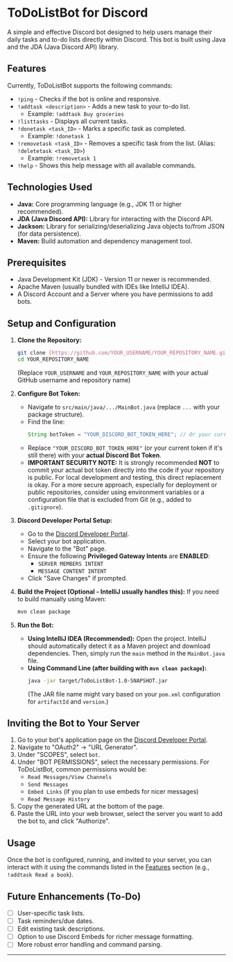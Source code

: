 # ToDoListBot for Discord

A simple and effective Discord bot designed to help users manage their daily tasks and to-do lists directly within Discord. This bot is built using Java and the JDA (Java Discord API) library.

## Features

Currently, ToDoListBot supports the following commands:

* `!ping` - Checks if the bot is online and responsive.
* `!addtask <description>` - Adds a new task to your to-do list.
    * Example: `!addtask Buy groceries`
* `!listtasks` - Displays all current tasks.
* `!donetask <task_ID>` - Marks a specific task as completed.
    * Example: `!donetask 1`
* `!removetask <task_ID>` - Removes a specific task from the list. (Alias: `!deletetask <task_ID>`)
    * Example: `!removetask 1`
* `!help` - Shows this help message with all available commands.

## Technologies Used

* **Java:** Core programming language (e.g., JDK 11 or higher recommended).
* **JDA (Java Discord API):** Library for interacting with the Discord API.
* **Jackson:** Library for serializing/deserializing Java objects to/from JSON (for data persistence).
* **Maven:** Build automation and dependency management tool.

## Prerequisites

* Java Development Kit (JDK) - Version 11 or newer is recommended.
* Apache Maven (usually bundled with IDEs like IntelliJ IDEA).
* A Discord Account and a Server where you have permissions to add bots.

## Setup and Configuration

1.  **Clone the Repository:**
    ```bash
    git clone [https://github.com/YOUR_USERNAME/YOUR_REPOSITORY_NAME.git](https://github.com/YOUR_USERNAME/YOUR_REPOSITORY_NAME.git)
    cd YOUR_REPOSITORY_NAME
    ```
    (Replace `YOUR_USERNAME` and `YOUR_REPOSITORY_NAME` with your actual GitHub username and repository name)

2.  **Configure Bot Token:**
    * Navigate to `src/main/java/.../MainBot.java` (replace `...` with your package structure).
    * Find the line:
        ```java
        String botToken = "YOUR_DISCORD_BOT_TOKEN_HERE"; // Or your current token
        ```
    * Replace `"YOUR_DISCORD_BOT_TOKEN_HERE"` (or your current token if it's still there) with your **actual Discord Bot Token**.
    * **IMPORTANT SECURITY NOTE:** It is strongly recommended **NOT** to commit your actual bot token directly into the code if your repository is public. For local development and testing, this direct replacement is okay. For a more secure approach, especially for deployment or public repositories, consider using environment variables or a configuration file that is excluded from Git (e.g., added to `.gitignore`).

3.  **Discord Developer Portal Setup:**
    * Go to the [Discord Developer Portal](https://discord.com/developers/applications).
    * Select your bot application.
    * Navigate to the "Bot" page.
    * Ensure the following **Privileged Gateway Intents** are **ENABLED**:
        * `SERVER MEMBERS INTENT`
        * `MESSAGE CONTENT INTENT`
    * Click "Save Changes" if prompted.

4.  **Build the Project (Optional - IntelliJ usually handles this):**
    If you need to build manually using Maven:
    ```bash
    mvn clean package
    ```

5.  **Run the Bot:**
    * **Using IntelliJ IDEA (Recommended):** Open the project. IntelliJ should automatically detect it as a Maven project and download dependencies. Then, simply run the `main` method in the `MainBot.java` file.
    * **Using Command Line (after building with `mvn clean package`):**
        ```bash
        java -jar target/ToDoListBot-1.0-SNAPSHOT.jar
        ```
        (The JAR file name might vary based on your `pom.xml` configuration for `artifactId` and `version`.)

## Inviting the Bot to Your Server

1.  Go to your bot's application page on the [Discord Developer Portal](https://discord.com/developers/applications).
2.  Navigate to "OAuth2" -> "URL Generator".
3.  Under "SCOPES", select `bot`.
4.  Under "BOT PERMISSIONS", select the necessary permissions. For ToDoListBot, common permissions would be:
    * `Read Messages/View Channels`
    * `Send Messages`
    * `Embed Links` (if you plan to use embeds for nicer messages)
    * `Read Message History`
5.  Copy the generated URL at the bottom of the page.
6.  Paste the URL into your web browser, select the server you want to add the bot to, and click "Authorize".

## Usage

Once the bot is configured, running, and invited to your server, you can interact with it using the commands listed in the [Features](#features) section (e.g., `!addtask Read a book`).

## Future Enhancements (To-Do)

* [ ] User-specific task lists.
* [ ] Task reminders/due dates.
* [ ] Edit existing task descriptions.
* [ ] Option to use Discord Embeds for richer message formatting.
* [ ] More robust error handling and command parsing.

---
